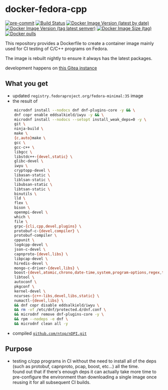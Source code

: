# docker-fedora-cpp

[![pre-commit](https://img.shields.io/badge/pre--commit-enabled-brightgreen?logo=pre-commit&logoColor=white)](https://github.com/pre-commit/pre-commit)
[![Build Status](https://drone.dotya.ml/api/badges/wanderer/docker-fedora-cpp/status.svg?ref=refs/heads/dev)](https://drone.dotya.ml/wanderer/docker-fedora-cpp)
[![Docker Image Version (latest by date)](https://img.shields.io/docker/v/immawanderer/fedora-cpp)](https://hub.docker.com/r/immawanderer/fedora-cpp/tags/?page=1&ordering=last_updated)
[![Docker Image Version (tag latest semver)](https://img.shields.io/docker/v/immawanderer/archlinux/linux-amd64)](https://hub.docker.com/r/immawanderer/fedora-cpp/tags/?page=1&ordering=last_updated&name=linux-amd64)
[![Docker Image Size (tag)](https://img.shields.io/docker/image-size/immawanderer/archlinux/linux-amd64)](https://hub.docker.com/r/immawanderer/fedora-cpp/tags/?page=1&ordering=last_updated&name=linux-amd64)
[![Docker pulls](https://img.shields.io/docker/pulls/immawanderer/archlinux)](https://hub.docker.com/r/immawanderer/fedora-cpp/)

This repository provides a Dockerfile to create a container image mainly used for CI testing of C/C++ programs on Fedora.

The image is rebuilt nightly to ensure it always has the latest packages.

development happens on [this Gitea instance](https://git.dotya.ml/wanderer/docker-fedora-cpp)

## What you get
* updated `registry.fedoraproject.org/fedora-minimal:35` image
* the result of
```sh
    microdnf install --nodocs dnf dnf-plugins-core -y && \
    dnf copr enable eddsalkield/iwyu -y && \
    microdnf install --nodocs --setopt install_weak_deps=0 -y \
    git \
    ninja-build \
    make \
    {c,auto}make \
    gcc \
    gcc-c++ \
    libgcc \
    libstdc++-{devel,static} \
    glibc-devel \
    iwyu \
    cryptopp-devel \
    libasan-static \
    liblsan-static \
    libubsan-static \
    libtsan-static \
    binutils \
    lld \
    flex \
    bison \
    openmpi-devel \
    which \
    file \
    grpc-{cli,cpp,devel,plugins} \
    protobuf-c-{devel,compiler} \
    protobuf-compiler \
    cppunit \
    log4cpp-devel \
    json-c-devel \
    capnproto-{devel,libs} \
    libpcap-devel \
    hiredis-devel \
    mongo-c-driver-{devel,libs} \
    boost-{devel,atomic,chrono,date-time,system,program-options,regex,thread} \
    libtool \
    autoconf \
    pkgconf \
    kernel-devel \
    ncurses-{c++-libs,devel,libs,static} \
    numactl-{devel,libs} \
    && dnf copr disable eddsalkield/iwyu \
    && rm -vf /etc/dnf/protected.d/dnf.conf \
    && microdnf remove dnf-plugins-core -y \
    && rpm --nodeps -e dnf \
    && microdnf clean all -y
```
* compiled [`github.com/ntop/nDPI.git`](https://github.com/ntop/nDPI)

## Purpose
* testing c/cpp programs in CI without the need to install all of the deps (such as protobuf, capnproto, pcap, boost, etc...) all the time.  
  found out that if there's enough deps it can actually take more time to pre-configure the environment than downloading a single image once reusing it for all subsequent CI builds.

